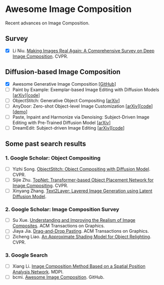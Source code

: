 # Awesome Image Composition
Recent advances on Image Composition.

## Survey
- [x] Li Niu. [Making Images Real Again: A Comprehensive Survey on Deep Image Composition](https://arxiv.org/abs/2106.14490). CVPR.


## Diffusion-based Image Composition
- [x] Awesome Generative Image Composition [[GitHub](https://github.com/bcmi/Awesome-Generative-Image-Composition)]
- [ ] Paint by Example: Exemplar-based Image Editing with Diffusion Models [[arXiv](https://arxiv.org/pdf/2211.13227)][[code](https://github.com/Fantasy-Studio/Paint-by-Example)]
- [ ] ObjectStitch: Generative Object Compositing [[arXiv](https://arxiv.org/pdf/2212.00932)]
- [ ] AnyDoor: Zero-shot Object-level Image Customization [[arXiv](https://arxiv.org/pdf/2307.09481.pdf)][[code](https://github.com/ali-vilab/AnyDoor)][[demo](https://huggingface.co/spaces/xichenhku/AnyDoor-online)]
- [ ] Paste, Inpaint and Harmonize via Denoising: Subject-Driven Image Editing with Pre-Trained Diffusion Model [[arXiv](https://arxiv.org/pdf/2306.07596.pdf)]
- [ ] DreamEdit: Subject-driven Image Editing [[arXiv](https://arxiv.org/pdf/2306.12624.pdf)][[code](https://github.com/DreamEditBenchTeam/DreamEdit)]

## Some past search results
### 1. Google Scholar: Object Compositing
- [ ] Yizhi Song. [ObjectStitch: Object Compositing with Diffusion Model](https://openaccess.thecvf.com/content/CVPR2023/papers/Song_ObjectStitch_Object_Compositing_With_Diffusion_Model_CVPR_2023_paper.pdf). CVPR.
- [ ] Sijie Zhu. [TopNet: Transformer-based Object Placement Network for Image Compositing](https://openaccess.thecvf.com/content/CVPR2023/papers/Zhu_TopNet_Transformer-Based_Object_Placement_Network_for_Image_Compositing_CVPR_2023_paper.pdf). CVPR.
- [ ] Xinyang Zhang. [Text2Layer: Layered Image Generation using Latent Diffusion Model](https://arxiv.org/pdf/2307.09781.pdf).

### 2. Google Scholar: Image Composition Survey
- [ ] Su Xue. [Understanding and Improving the Realism of Image Composites](https://citeseerx.ist.psu.edu/document?repid=rep1&type=pdf&doi=7fb6fd4300d56e71469b64d9ffc4b2034431ae46). ACM Transactions on Graphics.
- [ ] Jiaya Jia. [Drag-and-Drop Pasting](https://www.cse.cuhk.edu.hk/~leojia/all_project_webpages/ddp/dragdroppasting.pdf). ACM Transactions on Graphics.
- [ ] Zicheng Liao. [An Approximate Shading Model for Object Relighting](https://www.cv-foundation.org/openaccess/content_cvpr_2015/papers/Liao_An_Approximate_Shading_2015_CVPR_paper.pdf). CVPR.

### 3. Google Search
- [ ] Xiang Li. [Image Composition Method Based on a Spatial Position Analysis Network](https://www.mdpi.com/2079-9292/12/21/4413). MDPI.
- [ ] bcmi. [Awesome Image Composition](https://github.com/bcmi/Awesome-Image-Composition). GitHub.

